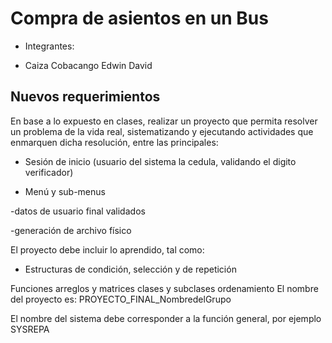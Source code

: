 # Compra de asientos en un Bus
- Integrantes:
* Caiza Cobacango Edwin David

## Nuevos requerimientos
En base a lo expuesto en clases, realizar un proyecto que permita resolver un problema de la vida real, sistematizando y ejecutando actividades que enmarquen dicha resolución, entre las  principales:

- Sesión de inicio (usuario del sistema la cedula, validando el digito verificador)

- Menú  y sub-menus

-datos de usuario final validados

-generación de archivo físico

El proyecto debe incluir lo aprendido, tal como:
 - Estructuras de condición, selección y de repetición

Funciones
arreglos y matrices
clases y subclases
ordenamiento
El nombre del proyecto es: PROYECTO_FINAL_NombredelGrupo 

El nombre del sistema debe corresponder a la función general, por ejemplo SYSREPA
